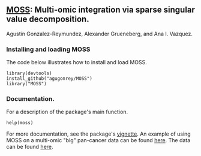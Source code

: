 ## [MOSS](https://www.google.com/search?q=moss&tbm=isch&ved=2ahUKEwjyyJ36kObpAhURc60KHfv7D5EQ2-cCegQIABAA&oq=moss&gs_lcp=CgNpbWcQAzIECCMQJzIECCMQJzIECAAQQzIECAAQQzIFCAAQgwEyBQgAEIMBMgQIABBDMgQIABBDMgQIABBDMgUIABCDAToCCABQ3Z4BWJupAWC7rAFoAHAAeACAAZQBiAGtDJIBBDAuMTOYAQCgAQGqAQtnd3Mtd2l6LWltZw&sclient=img&ei=w9jXXrLbB5HmtQX797-ICQ&bih=966&biw=1920&client=firefox-b-1-d&safe=active): Multi-omic integration via sparse singular value decomposition.

Agustin Gonzalez-Reymundez, Alexander Grueneberg, and Ana I. Vazquez.

### Installing and loading MOSS

  The code below illustrates how to install and load MOSS.

```
library(devtools)
install_github("agugonrey/MOSS")
library("MOSS")
```

### Documentation.

  For a description of the package's main function. 

```
help(moss)
```

  For more documentation, see the package's [vignette](https://github.com/agugonrey/MOSS/blob/master/inst/doc/MOSS_working_example.pdf). An example of using MOSS on a multi-omic "big" pan-cancer data can be found [here](https://github.com/agugonrey/MOSS/blob/master/inst/doc/MOSS_pancancer_example.pdf). The data can be found [here](https://data.mendeley.com/datasets/r8p67nfjc8/1).
